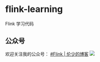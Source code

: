 # flink-learning
Flink 学习代码

## 公众号
欢迎关注我的公众号：
[#Flink | 伦少的博客](https://mp.weixin.qq.com/mp/appmsgalbum?action=getalbum&__biz=Mzg2NzA0ODg1Mg==&scene=1&album_id=2600497994580492289&count=3#wechat_redirect)
![](https://img.dongkelun.com/gongzhonghao.jpg)